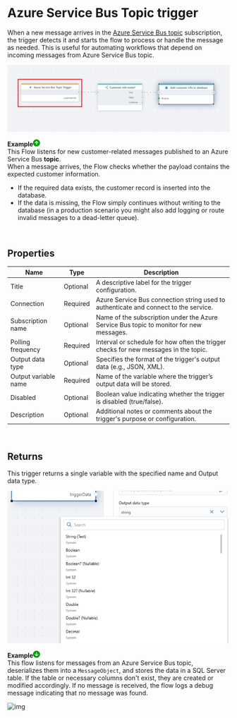 # Azure Service Bus Topic trigger

When a new message arrives in the [Azure Service Bus topic](https://learn.microsoft.com/en-us/azure/service-bus-messaging/service-bus-queues-topics-subscriptions#topics-and-subscriptions) subscription, the trigger detects it and starts the flow to process or handle the message as needed. This is useful for automating workflows that depend on incoming messages from Azure Service Bus topic.

![img](/images/flow/topic-trigger.png)


**Example**![img](/images/strz.jpg)   
This Flow listens for new customer-related messages published to an Azure Service Bus **topic**.  
When a message arrives, the Flow checks whether the payload contains the expected customer information.  
- If the required data exists, the customer record is inserted into the database.  
- If the data is missing, the Flow simply continues without writing to the database (in a production scenario you might also add logging or route invalid messages to a dead-letter queue).

<br/>

## Properties

| Name           | Type     | Description                                      |
|----------------|----------|--------------------------------------------------|
| Title          |  Optional | A descriptive label for the trigger configuration. |
| Connection     | Required |Azure Service Bus connection string used to authenticate and connect to the service. |
| Subscription name| Optional | Name of the subscription under the Azure Service Bus topic to monitor for new messages. |
| Polling frequency| Required | Interval or schedule for how often the trigger checks for new messages in the topic. |
| Output data type | Optional | Specifies the format of the trigger's output data (e.g., JSON, XML). |
| Output variable name | Required | Name of the variable where the trigger’s output data will be stored. |
| Disabled       | Optional | Boolean value indicating whether the trigger is disabled (true/false). |
| Description    | Optional | Additional notes or comments about the trigger's purpose or configuration. |

<br/>

## Returns

This trigger returns a single variable with the specified name and Output data type. 

![img](../../../../images/flow/schedule-trigger-output-type.png)
<br/>



**Example**![img](../../../../images/strz2.jpg)   
This flow listens for messages from an Azure Service Bus topic, deserializes them into a ``MessageObject``, and stores the data in a SQL Server table. If the table or necessary columns don't exist, they are created or modified accordingly. If no message is received, the flow logs a debug message indicating that no message was found.

![img](https://profitbasedocs.blob.core.windows.net/flowimages/topic-trigger2.png)